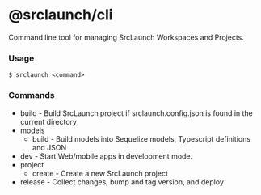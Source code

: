 # @srclaunch/cli

Command line tool for managing SrcLaunch Workspaces and Projects.

### Usage

`$ srclaunch <command>`

### Commands

- build - Build SrcLaunch project if srclaunch.config.json is found in the current directory
- models
  - build - Build models into Sequelize models, Typescript definitions and JSON
- dev - Start Web/mobile apps in development mode.
- project
  - create - Create a new SrcLaunch project
- release - Collect changes, bump and tag version, and deploy

